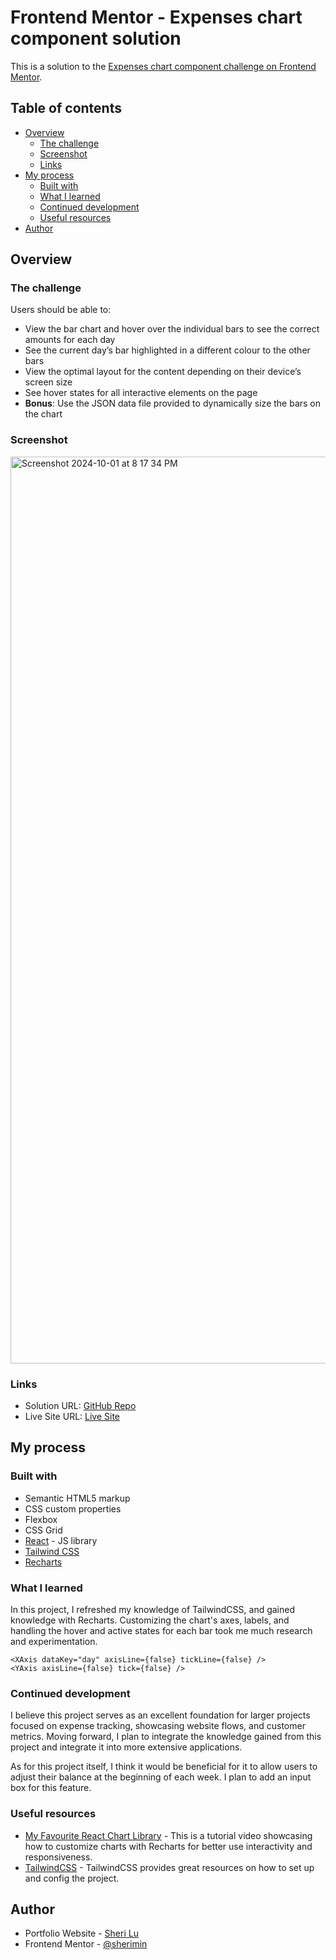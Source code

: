 # Frontend Mentor - Expenses chart component solution

This is a solution to the [Expenses chart component challenge on Frontend Mentor](https://www.frontendmentor.io/challenges/expenses-chart-component-e7yJBUdjwt).

## Table of contents

- [Overview](#overview)
  - [The challenge](#the-challenge)
  - [Screenshot](#screenshot)
  - [Links](#links)
- [My process](#my-process)
  - [Built with](#built-with)
  - [What I learned](#what-i-learned)
  - [Continued development](#continued-development)
  - [Useful resources](#useful-resources)
- [Author](#author)

## Overview

### The challenge

Users should be able to:

- View the bar chart and hover over the individual bars to see the correct amounts for each day
- See the current day’s bar highlighted in a different colour to the other bars
- View the optimal layout for the content depending on their device’s screen size
- See hover states for all interactive elements on the page
- **Bonus**: Use the JSON data file provided to dynamically size the bars on the chart

### Screenshot
<img width="1451" alt="Screenshot 2024-10-01 at 8 17 34 PM" src="https://github.com/user-attachments/assets/09afd8aa-c162-4096-8206-efdd938f3b6a">

### Links

- Solution URL: [GitHub Repo](https://github.com/sherimin/expenses-chart/edit/main/README.md)
- Live Site URL: [Live Site](https://expenses-chart-theta.vercel.app)

## My process

### Built with

- Semantic HTML5 markup
- CSS custom properties
- Flexbox
- CSS Grid
- [React](https://reactjs.org/) - JS library
- [Tailwind CSS ](https://tailwindcss.com/)
- [Recharts](https://recharts.org/en-US/)

### What I learned

In this project, I refreshed my knowledge of TailwindCSS, and gained knowledge with Recharts. Customizing the chart's axes, labels, and handling the hover and active states for each bar took me much research and experimentation.

```Customization on chart axis
<XAxis dataKey="day" axisLine={false} tickLine={false} />
<YAxis axisLine={false} tick={false} />
```

### Continued development

I believe this project serves as an excellent foundation for larger projects focused on expense tracking, showcasing website flows, and customer metrics. Moving forward, I plan to integrate the knowledge gained from this project and integrate it into more extensive applications.

As for this project itself, I think it would be beneficial for it to allow users to adjust their balance at the beginning of each week. I plan to add an input box for this feature.

### Useful resources

- [My Favourite React Chart Library](https://www.youtube.com/watch?v=nSsTDx9rgwk) - This is a tutorial video showcasing how to customize charts with Recharts for better use interactivity and responsiveness.
- [TailwindCSS](https://tailwindcss.com/docs/installation) - TailwindCSS provides great resources on how to set up and config the project.

## Author

- Portfolio Website - [Sheri Lu](https://www.sherilu.com/)
- Frontend Mentor - [@sherimin](https://www.frontendmentor.io/profile/sherimin)

